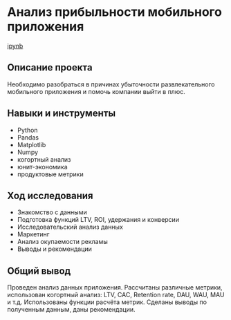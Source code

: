 # Анализ прибыльности мобильного приложения

[ipynb](https://github.com/veronikabukley/Practicum_projects/blob/main/Mobile_app_project/Mobile_app_project.ipynb)

## Описание проекта
Необходимо разобраться в причинах убыточности развлекательного мобильного приложения и помочь компании выйти в плюс.

## Навыки и инструменты
-	Python
-	Pandas
-	Matplotlib
-	Numpy
-	когортный анализ
-	юнит-экономика
-	продуктовые метрики

## Ход исследования
- Знакомство с данными
- Подготовка функций LTV, ROI, удержания и конверсии
- Исследовательский анализ данных
- Маркетинг
- Анализ окупаемости рекламы
- Выводы и рекомендации

## Общий вывод
Проведен анализ данных приложения. Рассчитаны различные метрики, использован когортный анализ: LTV, CAC, Retention rate, DAU, WAU, MAU и т.д. Использованы функции расчёта метрик. Сделаны выводы по полученным данным, даны рекомендации.


